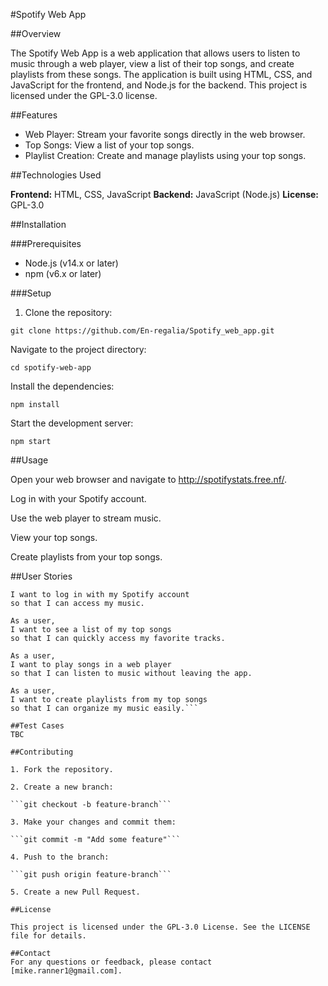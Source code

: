 #Spotify Web App

##Overview

The Spotify Web App is a web application that allows users to listen to music through a web player, view a list of their top songs, and create playlists from these songs. The application is built using HTML, CSS, and JavaScript for the frontend, and Node.js for the backend. This project is licensed under the GPL-3.0 license.

##Features

- Web Player: Stream your favorite songs directly in the web browser.
- Top Songs: View a list of your top songs.
- Playlist Creation: Create and manage playlists using your top songs.

##Technologies Used

**Frontend:** HTML, CSS, JavaScript
**Backend:** JavaScript (Node.js)
**License:** GPL-3.0

##Installation

###Prerequisites
- Node.js (v14.x or later)
- npm (v6.x or later)

###Setup
1. Clone the repository:

```git clone https://github.com/En-regalia/Spotify_web_app.git```

Navigate to the project directory:

```cd spotify-web-app```

Install the dependencies:

```npm install```

Start the development server:

```npm start```

##Usage

Open your web browser and navigate to http://spotifystats.free.nf/.

Log in with your Spotify account.

Use the web player to stream music.

View your top songs.

Create playlists from your top songs.

##User Stories
```As a user,
I want to log in with my Spotify account 
so that I can access my music.

As a user, 
I want to see a list of my top songs 
so that I can quickly access my favorite tracks.

As a user, 
I want to play songs in a web player 
so that I can listen to music without leaving the app.

As a user, 
I want to create playlists from my top songs 
so that I can organize my music easily.```

##Test Cases
TBC

##Contributing

1. Fork the repository.

2. Create a new branch:

```git checkout -b feature-branch```

3. Make your changes and commit them:

```git commit -m "Add some feature"```

4. Push to the branch:

```git push origin feature-branch```

5. Create a new Pull Request.

##License

This project is licensed under the GPL-3.0 License. See the LICENSE file for details.

##Contact
For any questions or feedback, please contact [mike.ranner1@gmail.com].

